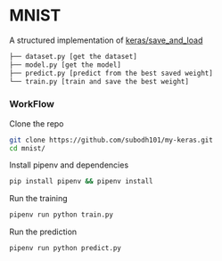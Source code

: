 # MNIST

A structured implementation of [keras/save_and_load](https://www.tensorflow.org/tutorials/keras/save_and_load)

```bash
├── dataset.py [get the dataset]
├── model.py [get the model]
├── predict.py [predict from the best saved weight]
└── train.py [train and save the best weight]
```

### WorkFlow

Clone the repo
```bash
git clone https://github.com/subodh101/my-keras.git
cd mnist/

```

Install pipenv and dependencies
```bash
pip install pipenv && pipenv install

```

Run the training
```bash
pipenv run python train.py
```

Run the prediction
```bash
pipenv run python predict.py
```

